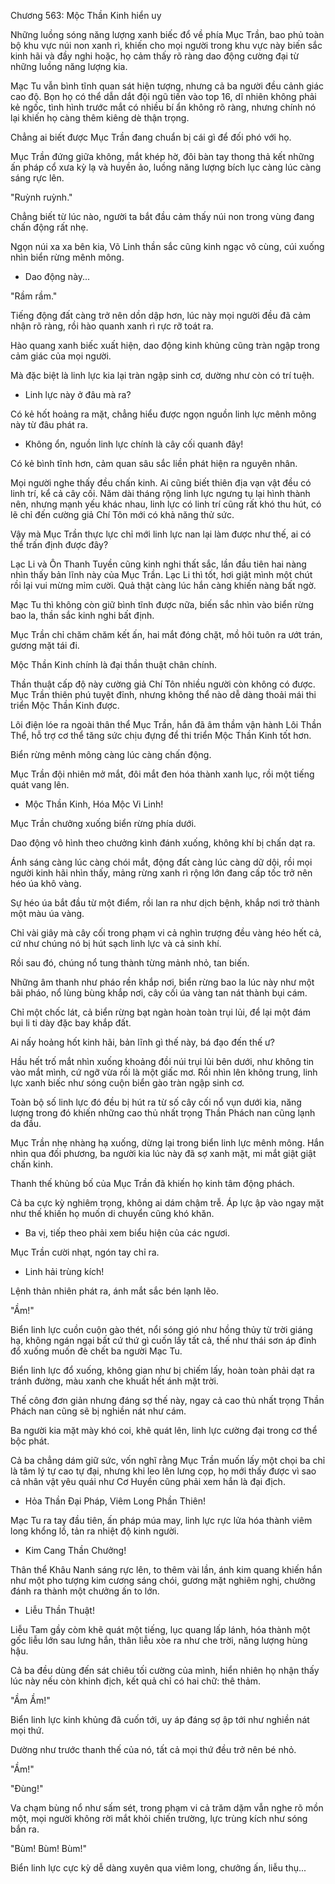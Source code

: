 




Chương 563: Mộc Thần Kinh hiển uy


Những luồng sóng năng lượng xanh biếc đổ về phía Mục Trần, bao phủ toàn bộ khu vực núi non xanh rì, khiến cho mọi người trong khu vực này biến sắc kinh hãi và đầy nghi hoặc, họ cảm thấy rõ ràng dao động cường đại từ những luồng năng lượng kia.

Mạc Tu vẫn bình tĩnh quan sát hiện tượng, nhưng cả ba người đều cảnh giác cao độ. Bọn họ có thể dẫn dắt đội ngũ tiến vào top 16, dĩ nhiên không phải kẻ ngốc, tình hình trước mắt có nhiều bí ẩn không rõ ràng, nhưng chính nó lại khiến họ càng thêm kiêng dè thận trọng.

Chẳng ai biết được Mục Trần đang chuẩn bị cái gì để đối phó với họ.

Mục Trần đứng giữa không, mắt khép hờ, đôi bàn tay thong thả kết những ấn pháp cổ xưa kỳ lạ và huyền ảo, luồng năng lượng bích lục càng lúc càng sáng rực lên.

"Ruỳnh ruỳnh."

Chẳng biết từ lúc nào, người ta bắt đầu cảm thấy núi non trong vùng đang chấn động rất nhẹ.

Ngọn núi xa xa bên kia, Võ Linh thần sắc cũng kinh ngạc vô cùng, cúi xuống nhìn biển rừng mênh mông.

- Dao động này...

"Rầm rầm."

Tiếng động đất càng trở nên dồn dập hơn, lúc này mọi người đều đã cảm nhận rõ ràng, rồi hào quanh xanh rì rực rỡ toát ra.

Hào quang xanh biếc xuất hiện, dao động kinh khủng cũng tràn ngập trong cảm giác của mọi người.

Mà đặc biệt là linh lực kia lại tràn ngập sinh cơ, dường như còn có trí tuệh.

- Linh lực này ở đâu mà ra?

Có kẻ hốt hoảng ra mặt, chẳng hiểu được ngọn nguồn linh lực mênh mông này từ đâu phát ra.

- Không ổn, nguồn linh lực chính là cây cối quanh đây!

Có kẻ bình tĩnh hơn, cảm quan sâu sắc liền phát hiện ra nguyên nhân.

Mọi người nghe thấy đều chấn kinh. Ai cũng biết thiên địa vạn vật đều có linh trí, kể cả cây cối. Năm dài tháng rộng linh lực ngưng tụ lại hình thành nên, nhưng mạnh yếu khác nhau, linh lực có linh trí cũng rất khó thu hút, có lẽ chỉ đến cường giả Chí Tôn mới có khả năng thử sức.

Vậy mà Mục Trần thực lực chỉ mới linh lực nan lại làm được như thế, ai có thể trấn định được đây?

Lạc Li và Ôn Thanh Tuyền cũng kinh nghi thất sắc, lần đầu tiên hai nàng nhìn thấy bản lĩnh này của Mục Trần. Lạc Li thì tốt, hơi giật mình một chút rồi lại vui mừng mỉm cười. Quả thật càng lúc hắn càng khiến nàng bất ngờ.

Mạc Tu thì không còn giữ bình tĩnh được nữa, biến sắc nhìn vào biển rừng bao la, thần sắc kinh nghi bất định.

Mục Trần chỉ chăm chăm kết ấn, hai mắt đóng chặt, mồ hôi tuôn ra ướt trán, gương mặt tái đi.

Mộc Thần Kinh chính là đại thần thuật chân chính.

Thần thuật cấp độ này cường giả Chí Tôn nhiều người còn không có được. Mục Trần thiên phú tuyệt đỉnh, nhưng không thể nào dễ dàng thoải mái thi triển Mộc Thần Kinh được.

Lôi điện lóe ra ngoài thân thể Mục Trần, hắn đã âm thầm vận hành Lôi Thần Thể, hỗ trợ cơ thể tăng sức chịu đựng để thi triển Mộc Thần Kinh tốt hơn.

Biển rừng mênh mông càng lúc càng chấn động.

Mục Trần đội nhiên mở mắt, đôi mắt đen hóa thành xanh lục, rồi một tiếng quát vang lên.

- Mộc Thần Kinh, Hóa Mộc Vi Linh!

Mục Trần chưởng xuống biển rừng phía dưới.

Dao động vô hình theo chưởng kình đánh xuống, không khí bị chấn dạt ra.

Ánh sáng càng lúc càng chói mắt, động đất càng lúc càng dữ dội, rồi mọi người kinh hãi nhìn thấy, mảng rừng xanh rì rộng lớn đang cấp tốc trở nên héo úa khô vàng.

Sự héo úa bắt đầu từ một điểm, rồi lan ra như dịch bệnh, khắp nơi trở thành một màu úa vàng.

Chỉ vài giây mà cây cối trong phạm vi cả nghìn trượng đều vàng héo hết cả, cứ như chúng nó bị hút sạch linh lực và cả sinh khí.

Rồi sau đó, chúng nổ tung thành từng mảnh nhỏ, tan biến.

Những âm thanh như pháo rền khắp nơi, biển rừng bao la lúc này như một bãi pháo, nổ lùng bùng khắp nơi, cây cối úa vàng tan nát thành bụi cám.

Chỉ một chốc lát, cả biển rừng bạt ngàn hoàn toàn trụi lủi, để lại một đám bụi li ti dày đặc bay khắp đất.

Ai nấy hoảng hốt kinh hãi, bản lĩnh gì thế này, bá đạo đến thế ư?

Hầu hết trố mắt nhìn xuống khoảng đồi núi trụi lủi bên dưới, như không tin vào mắt mình, cứ ngỡ vừa rồi là một giấc mơ. Rồi nhìn lên không trung, linh lực xanh biếc như sóng cuộn biển gào tràn ngập sinh cơ.

Toàn bộ số linh lực đó đều bị hút ra từ số cây cối nổ vụn dưới kia, năng lượng trong đó khiến những cao thủ nhất trọng Thần Phách nan cũng lạnh da đầu.

Mục Trần nhẹ nhàng hạ xuống, dừng lại trong biển linh lực mênh mông. Hắn nhìn qua đối phương, ba người kia lúc này đã sợ xanh mặt, mi mắt giật giật chấn kinh.

Thanh thế khủng bố của Mục Trần đã khiến họ kinh tâm động phách.

Cả ba cực kỳ nghiêm trọng, không ai dám chậm trễ. Áp lực ập vào ngay mặt như thế khiến họ muốn di chuyển cũng khó khăn.

- Ba vị, tiếp theo phải xem biểu hiện của các ngươi.

Mục Trần cười nhạt, ngón tay chỉ ra.

- Linh hải trùng kích!

Lệnh thản nhiên phát ra, ánh mắt sắc bén lạnh lẽo.

"Ầm!"

Biển linh lực cuồn cuộn gào thét, nổi sóng gió như hồng thủy từ trời giáng hạ, không ngán ngại bất cứ thứ gì cuốn lấy tất cả, thế như thái sơn áp đỉnh đổ xuống muốn đè chết ba người Mạc Tu.

Biển linh lực đổ xuống, không gian như bị chiếm lấy, hoàn toàn phải dạt ra tránh đường, màu xanh che khuất hết ánh mặt trời.

Thế công đơn giản nhưng đáng sợ thế này, ngay cả cao thủ nhất trọng Thần Phách nan cũng sẽ bị nghiền nát như cám.

Ba người kia mặt mày khó coi, khẽ quát lên, linh lực cường đại trong cơ thể bộc phát.

Cả ba chẳng dám giữ sức, vốn nghĩ rằng Mục Trần muốn lấy một chọi ba chỉ là tâm lý tự cao tự đại, nhưng khi leo lên lưng cọp, họ mới thấy được vì sao cả nhân vật yêu quái như Cơ Huyền cũng phải xem hắn là đại địch.

- Hỏa Thần Đại Pháp, Viêm Long Phần Thiên!

Mạc Tu ra tay đầu tiên, ấn pháp múa may, linh lực rực lửa hóa thành viêm long khổng lồ, tản ra nhiệt độ kinh người.

- Kim Cang Thần Chưởng!

Thân thể Khâu Nanh sáng rực lên, to thêm vài lần, ánh kim quang khiến hắn như một pho tượng kim cương sáng chói, gương mặt nghiêm nghị, chưởng đánh ra thành một chưởng ấn to lớn.

- Liễu Thần Thuật!

Liễu Tam gầy còm khẽ quát một tiếng, lục quang lấp lánh, hóa thành một gốc liễu lớn sau lưng hắn, thân liễu xòe ra như che trời, năng lượng hùng hậu.

Cả ba đều dùng đến sát chiêu tối cường của mình, hiển nhiên họ nhận thấy lúc này nếu còn khinh địch, kết quả chỉ có hai chữ: thê thảm.

"Ầm Ầm!"

Biển linh lực kinh khủng đã cuốn tới, uy áp đáng sợ ập tới như nghiền nát mọi thứ.

Dường như trước thanh thế của nó, tất cả mọi thứ đều trở nên bé nhỏ.

"Ầm!"

"Đùng!"

Va chạm bùng nổ như sấm sét, trong phạm vi cả trăm dặm vẫn nghe rõ mồn một, mọi người không rời mắt khỏi chiến trường, lực trùng kích như sóng bắn ra.

"Bùm! Bùm! Bùm!"

Biển linh lực cực kỳ dễ dàng xuyên qua viêm long, chưởng ấn, liễu thụ...




